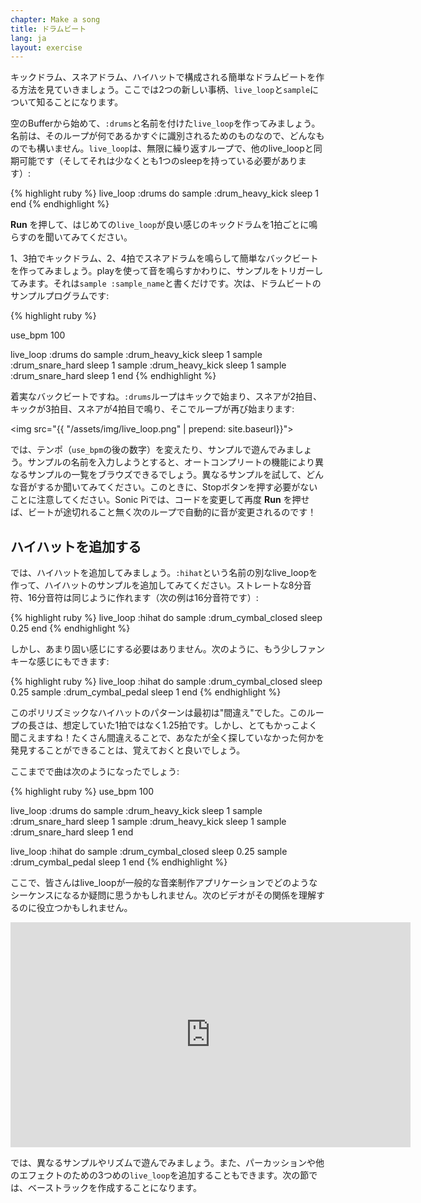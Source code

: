 ```yaml
---
chapter: Make a song
title: ドラムビート
lang: ja
layout: exercise
---
```


キックドラム、スネアドラム、ハイハットで構成される簡単なドラムビートを作る方法を見ていきましょう。ここでは2つの新しい事柄、`live_loop`と`sample`について知ることになります。

空のBufferから始めて、`:drums`と名前を付けた`live_loop`を作ってみましょう。名前は、そのループが何であるかすぐに識別されるためのものなので、どんなものでも構いません。`live_loop`は、無限に繰り返すループで、他のlive_loopと同期可能です（そしてそれは少なくとも1つのsleepを持っている必要があります）:

{% highlight ruby %}
live_loop :drums do
  sample :drum_heavy_kick
  sleep 1
end
{% endhighlight %}

**Run** を押して、はじめての`live_loop`が良い感じのキックドラムを1拍ごとに鳴らすのを聞いてみてください。

1、3拍でキックドラム、2、4拍でスネアドラムを鳴らして簡単なバックビートを作ってみましょう。playを使って音を鳴らすかわりに、サンプルをトリガーしてみます。それは`sample :sample_name`と書くだけです。次は、ドラムビートのサンプルプログラムです:

{% highlight ruby %}

use_bpm 100

live_loop :drums do
  sample :drum_heavy_kick
  sleep 1
  sample :drum_snare_hard
  sleep 1
  sample :drum_heavy_kick
  sleep 1
  sample :drum_snare_hard
  sleep 1
end
{% endhighlight %}

着実なバックビートですね。`:drums`ループはキックで始まり、スネアが2拍目、キックが3拍目、スネアが4拍目で鳴り、そこでループが再び始まります:

<img src="{{ "/assets/img/live_loop.png" | prepend: site.baseurl}}">

では、テンポ（`use_bpm`の後の数字）を変えたり、サンプルで遊んでみましょう。サンプルの名前を入力しようとすると、オートコンプリートの機能により異なるサンプルの一覧をブラウズできるでしょう。異なるサンプルを試して、どんな音がするか聞いてみてください。このときに、Stopボタンを押す必要がないことに注意してください。Sonic Piでは、コードを変更して再度 **Run** を押せば、ビートが途切れること無く次のループで自動的に音が変更されるのです！

## ハイハットを追加する

では、ハイハットを追加してみましょう。`:hihat`という名前の別なlive_loopを作って、ハイハットのサンプルを追加してみてください。ストレートな8分音符、16分音符は同じように作れます（次の例は16分音符です）:

{% highlight ruby %}
live_loop :hihat do
  sample :drum_cymbal_closed
  sleep 0.25
end
{% endhighlight %}

しかし、あまり固い感じにする必要はありません。次のように、もう少しファンキーな感じにもできます:

{% highlight ruby %}
live_loop :hihat do
  sample :drum_cymbal_closed
  sleep 0.25
  sample :drum_cymbal_pedal
  sleep 1
end
{% endhighlight %}

このポリリズミックなハイハットのパターンは最初は"間違え"でした。このループの長さは、想定していた1拍ではなく1.25拍です。しかし、とてもかっこよく聞こえますね！たくさん間違えることで、あなたが全く探していなかった何かを発見することができることは、覚えておくと良いでしょう。

ここまでで曲は次のようになったでしょう:

{% highlight ruby %}
use_bpm 100

live_loop :drums do
  sample :drum_heavy_kick
  sleep 1
  sample :drum_snare_hard
  sleep 1
  sample :drum_heavy_kick
  sleep 1
  sample :drum_snare_hard
  sleep 1
end

live_loop :hihat do
  sample :drum_cymbal_closed
  sleep 0.25
  sample :drum_cymbal_pedal
  sleep 1
end
{% endhighlight %}

ここで、皆さんはlive_loopが一般的な音楽制作アプリケーションでどのようなシーケンスになるか疑問に思うかもしれません。次のビデオがその関係を理解するのに役立つかもしれません。

<iframe width="640" height="360" src="https://www.youtube.com/embed/iFMNOb33_KM?rel=0&amp;controls=0&amp;showinfo=0" frameborder="0" allowfullscreen></iframe>

では、異なるサンプルやリズムで遊んでみましょう。また、パーカッションや他のエフェクトのための3つめの`live_loop`を追加することもできます。次の節では、ベーストラックを作成することになります。
